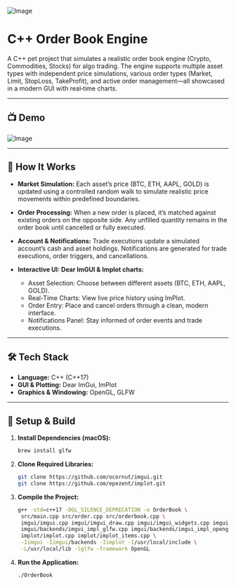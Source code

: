 ![Image](https://github.com/user-attachments/assets/4d989fb2-6da7-4737-b9e9-501886684796)

# C++ Order Book Engine

A C++ pet project that simulates a realistic order book engine (Crypto, Commodities, Stocks) for algo trading. The engine supports multiple asset types with independent price simulations, various order types (Market, Limit, StopLoss, TakeProfit), and active order management—all showcased in a modern GUI with real‑time charts.

---

## 📺 Demo
![Image](https://github.com/user-attachments/assets/8f18b1b9-9447-49e8-afe2-45fead63bd54)

---

## 📌 How It Works
- **Market Simulation:**
  Each asset’s price (BTC, ETH, AAPL, GOLD) is updated using a controlled random walk to simulate realistic price movements within predefined boundaries.

- **Order Processing:**
  When a new order is placed, it’s matched against existing orders on the opposite side. Any unfilled quantity remains in the order book until cancelled or fully executed.

- **Account & Notifications:**
Trade executions update a simulated account’s cash and asset holdings. Notifications are generated for trade executions, order triggers, and cancellations.

- **Interactive UI: Dear ImGUI & Implot charts:**

  - Asset Selection: Choose between different assets (BTC, ETH, AAPL, GOLD).
  - Real-Time Charts: View live price history using ImPlot.
  - Order Entry: Place and cancel orders through a clean, modern interface.
  - Notifications Panel: Stay informed of order events and trade executions.

---

## 🛠️ Tech Stack

- **Language:** C++ (C++17)
- **GUI & Plotting:** Dear ImGui, ImPlot
- **Graphics & Windowing:** OpenGL, GLFW

---

## 🔧 Setup & Build

1. **Install Dependencies (macOS):**
   ```bash
   brew install glfw
   ```
2. **Clone Required Libraries:**
   ```bash
   git clone https://github.com/ocornut/imgui.git
   git clone https://github.com/epezent/implot.git
   ```
3. **Compile the Project:**
   ```bash
   g++ -std=c++17 -DGL_SILENCE_DEPRECATION -o OrderBook \
    src/main.cpp src/order.cpp src/orderbook.cpp \
    imgui/imgui.cpp imgui/imgui_draw.cpp imgui/imgui_widgets.cpp imgui/imgui_tables.cpp \
    imgui/backends/imgui_impl_glfw.cpp imgui/backends/imgui_impl_opengl3.cpp \
    implot/implot.cpp implot/implot_items.cpp \
    -Iimgui -Iimgui/backends -Iimplot -I/usr/local/include \
    -L/usr/local/lib -lglfw -framework OpenGL
   ```
4. **Run the Application:**
   ```bash
   ./OrderBook
   ```
